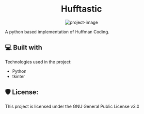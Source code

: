 <h1 align="center" id="title">Hufftastic</h1>

<p align="center"><img src="https://socialify.git.ci/devsansh/Hufftastic/image?font=Rokkitt&amp;forks=1&amp;language=1&amp;name=1&amp;owner=1&amp;pulls=1&amp;stargazers=1&amp;theme=Auto" alt="project-image"></p>

<p id="description">A python based implementation of Huffman Coding.</p>

  
  
<h2>💻 Built with</h2>

Technologies used in the project:

*   Python
*   tkinter

<h2>🛡️ License:</h2>

This project is licensed under the GNU General Public License v3.0